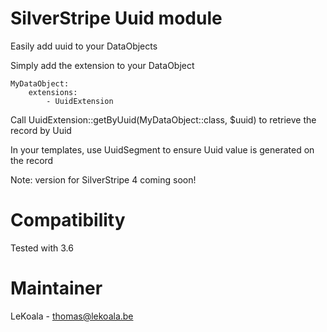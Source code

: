 SilverStripe Uuid module
==================

Easily add uuid to your DataObjects

Simply add the extension to your DataObject

	MyDataObject:
		extensions:
			- UuidExtension

Call UuidExtension::getByUuid(MyDataObject::class, $uuid) to retrieve the record by Uuid

In your templates, use UuidSegment to ensure Uuid value is generated on the record

Note: version for SilverStripe 4 coming soon!

Compatibility
==================
Tested with 3.6

Maintainer
==================
LeKoala - thomas@lekoala.be
